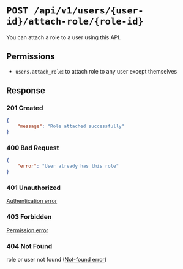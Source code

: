 # `POST /api/v1/users/{user-id}/attach-role/{role-id}`
You can attach a role to a user using this API.


## Permissions
- `users.attach_role`: to attach role to any user except themselves

## Response

### 201 Created

```json
{
    "message": "Role attached successfully"
}
```

### 400 Bad Request


```json
{
    "error": "User already has this role"
}
```

### 401 Unauthorized
[Authentication error](../authentication-errors.md)

### 403 Forbidden
[Permission error](../permission-errors.md)

### 404 Not Found
 role or user not found ([Not-found error](../not-found-errors.md))
